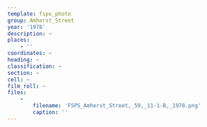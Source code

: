 ```yaml
---
template: fsps_photo
group: Amherst_Street
year: '1978'
description: ~
places:
    - ''
coordinates: ~
heading: ~
classification: ~
section: ~
cell: ~
film_roll: ~
files:
    -
        filename: 'FSPS_Amherst_Street,_59,_11-1-B,_1978.png'
        caption: ''
---
```

